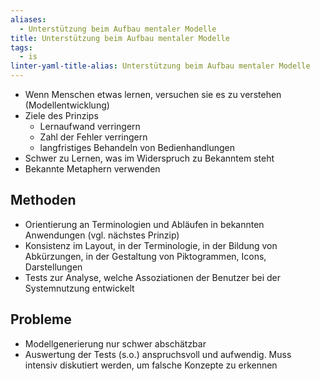 ```yaml
---
aliases:
  - Unterstützung beim Aufbau mentaler Modelle
title: Unterstützung beim Aufbau mentaler Modelle
tags:
  - is
linter-yaml-title-alias: Unterstützung beim Aufbau mentaler Modelle
---
```

- Wenn Menschen etwas lernen, versuchen sie es zu verstehen (Modellentwicklung)
- Ziele des Prinzips
	- Lernaufwand verringern
	- Zahl der Fehler verringern
	- langfristiges Behandeln von Bedienhandlungen
- Schwer zu Lernen, was im Widerspruch zu Bekanntem steht
- Bekannte Metaphern verwenden

## Methoden
- Orientierung an Terminologien und Abläufen in bekannten Anwendungen (vgl. nächstes Prinzip)
- Konsistenz im Layout, in der Terminologie, in der Bildung von Abkürzungen, in der Gestaltung von Piktogrammen, Icons, Darstellungen
- Tests zur Analyse, welche Assoziationen der Benutzer bei der Systemnutzung entwickelt

## Probleme
- Modellgenerierung nur schwer abschätzbar
- Auswertung der Tests (s.o.) anspruchsvoll und aufwendig. Muss intensiv diskutiert werden, um falsche Konzepte zu erkennen
